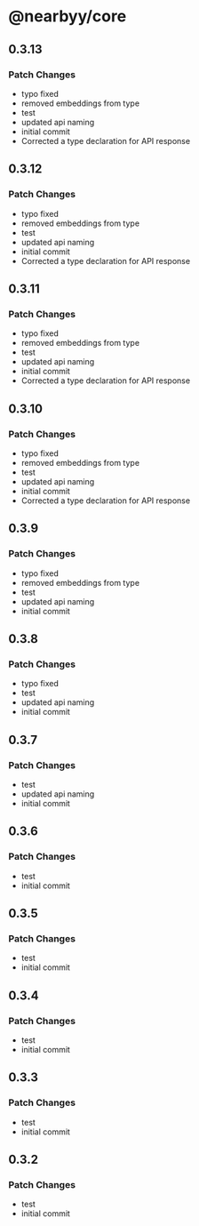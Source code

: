 # @nearbyy/core

## 0.3.13

### Patch Changes

- typo fixed
- removed embeddings from type
- test
- updated api naming
- initial commit
- Corrected a type declaration for API response

## 0.3.12

### Patch Changes

- typo fixed
- removed embeddings from type
- test
- updated api naming
- initial commit
- Corrected a type declaration for API response

## 0.3.11

### Patch Changes

- typo fixed
- removed embeddings from type
- test
- updated api naming
- initial commit
- Corrected a type declaration for API response

## 0.3.10

### Patch Changes

- typo fixed
- removed embeddings from type
- test
- updated api naming
- initial commit
- Corrected a type declaration for API response

## 0.3.9

### Patch Changes

- typo fixed
- removed embeddings from type
- test
- updated api naming
- initial commit

## 0.3.8

### Patch Changes

- typo fixed
- test
- updated api naming
- initial commit

## 0.3.7

### Patch Changes

- test
- updated api naming
- initial commit

## 0.3.6

### Patch Changes

- test
- initial commit

## 0.3.5

### Patch Changes

- test
- initial commit

## 0.3.4

### Patch Changes

- test
- initial commit

## 0.3.3

### Patch Changes

- test
- initial commit

## 0.3.2

### Patch Changes

- test
- initial commit
